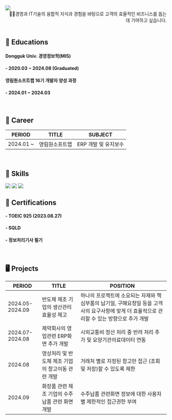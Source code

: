 <img src="https://capsule-render.vercel.app/api?type=venom&color=gradient&customColorList=0,50,100&height=120&section=header&text=Hi👋I'm%20Bohyun&fontColor=3A4A51&fontSize=40" />


<div align="right">
👧🏻경영과 IT기술의 융합적 지식과 경험을 바탕으로 고객의 효율적인 비즈니스를 돕는 데 기여하고 싶습니다. 
</div>

<br/>

## 📖 Educations
#### Dongguk Univ. 경영정보학(MIS)
#### - 2020.03 ~ 2024.08 (Graduated)

#### 영림원소프트랩 16기 개발자 양성 과정
#### - 2024.01 ~ 2024.03

<br/>
 
## 🏢 Career

| PERIOD | TITLE | SUBJECT |
| ------- | ------- |  ------- |
| 2024.01 ~ | 영림원소프트랩 | ERP 개발 및 유지보수 | 

<br/>

## 🧩 Skills  
<img src="https://img.shields.io/badge/MySQL-4479A1?style=for-the-badge&logo=MySQL&logoColor=white">
<img src="https://img.shields.io/badge/Oracle-F80000?style=for-the-badge&logo=Oracle&logoColor=white">
<img src="https://img.shields.io/badge/Python-3776AB?style=for-the-badge&logo=Python&logoColor=white">
<br/>

## 📜 Certifications
#### - TOEIC 925  (2023.08.27)
#### - SQLD  
#### - 정보처리기사 필기

<br/>

## 🖥️ Projects
| PERIOD | TITLE | POSITION |
| ------- | ------- | ------- |
| 2024.05-2024.09 | 반도체 제조 기업의 생산관리 효율성 제고 | 하나의 프로젝트에 소요되는 자재와 핵심부품의 납기일, 구매요청일 등을 고객사의 요구사항에 맞게 더 효율적으로 관리할 수 있는 방향으로 추가 개발 |
| 2024.07-2024.08 | 제약회사의 영업관련 ERP화면 추가 개발 | 시외교통비 정산 처리 중 반려 처리 추가 및 요양기관의료데이터 연동 |
| 2024.08 | 영상처리 및 반도체 제조 기업의 창고이동 관련 개발 | 거래처 별로 지정된 창고만 접근 (조회 및 저장)할 수 있도록 제한 |
| 2024.09 | 화장품 관련 제조 기업의 수주 납품 관련 화면 개발 | 수주납품 관련화면 정보에 대한 사용자별 제한적인 접근권한 부여 |
